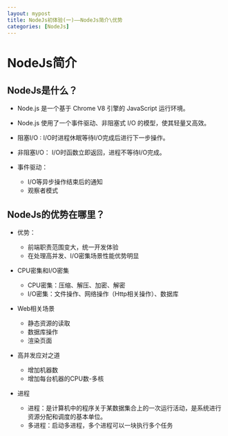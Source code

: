 ```yaml
---
layout: mypost
title: NodeJs初体验(一)——NodeJs简介\优势
categories: [NodeJs]
---
```


# NodeJs简介
## NodeJs是什么？

- Node.js 是一个基于 Chrome V8 引擎的 JavaScript 运行环境。
 
- Node.js 使用了一个事件驱动、非阻塞式 I/O 的模型，使其轻量又高效。

- 阻塞I/O : I/O时进程休眠等待I/O完成后进行下一步操作。

- 非阻塞I/O： I/O时函数立即返回，进程不等待I/O完成。

- 事件驱动：
  - I/O等异步操作结束后的通知   
  - 观察者模式

## NodeJs的优势在哪里？

- 优势：

  - 前端职责范围变大，统一开发体验
  - 在处理高并发、I/O密集场景性能优势明显
  
- CPU密集和I/O密集
 
  - CPU密集：压缩、解压、加密、解密
  - I/O密集：文件操作、网络操作（Http相关操作）、数据库

- Web相关场景

  - 静态资源的读取
  - 数据库操作
  - 渲染页面
 
- 高并发应对之道

  - 增加机器数
  - 增加每台机器的CPU数-多核
 
- 进程

  - 进程：是计算机中的程序关于某数据集合上的一次运行活动，是系统进行资源分配和调度的基本单位。
  - 多进程：启动多进程，多个进程可以一块执行多个任务


